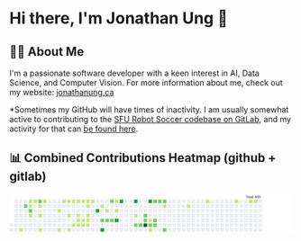 # Hi there, I'm Jonathan Ung 👋

## 👨‍💻 About Me
I'm a passionate software developer with a keen interest in AI, Data Science, and Computer Vision. For more information about me, check out my website: [jonathanung.ca](https://jonathanung.ca)

*Sometimes my GitHub will have times of inactivity. I am usually somewhat active to contributing to the [SFU Robot Soccer codebase on GitLab](https://gitlab.com/sfurs/software), and my activity for that can [be found here](https://gitlab.com/jonathan.keith.ung).

## 📊 Combined Contributions Heatmap (github + gitlab)

![Combined contributions heatmap](./combined-heatmap.svg)